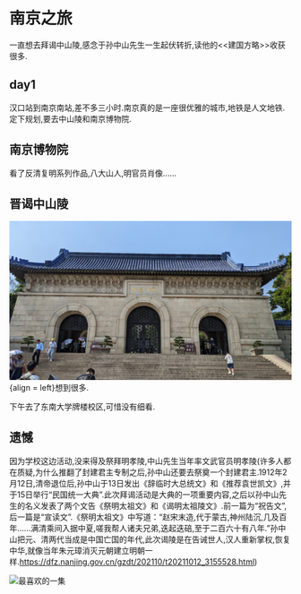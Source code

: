 # 南京之旅

一直想去拜谒中山陵,感念于孙中山先生一生起伏转折,读他的<<建国方略>>收获很多.

## day1

汉口站到南京南站,差不多三小时.南京真的是一座很优雅的城市,地铁是人文地铁.定下规划,要去中山陵和南京博物院.

## 南京博物院

看了反清复明系列作品,八大山人,明官员肖像......

## 晋谒中山陵

![天下为公](images/天下为公.jpg){align = left}想到很多.


下午去了东南大学牌楼校区,可惜没有细看.

## 遗憾

因为学校这边活动,没来得及祭拜明孝陵,中山先生当年率文武官员明孝陵(许多人都在质疑,为什么推翻了封建君主专制之后,孙中山还要去祭奠一个封建君主.1912年2月12日,清帝退位后,孙中山于13日发出《辞临时大总统文》和《推荐袁世凯文》,并于15日举行“民国统一大典”.此次拜谒活动是大典的一项重要内容,之后以孙中山先生的名义发表了两个文告《祭明太祖文》和《谒明太祖陵文》.前一篇为“祝告文”,后一篇是“宣读文”.《祭明太祖文》中写道：“赵宋末造,代于蒙古,神州陆沉,几及百年……满清乘间入据中夏,嗟我帮人诸夫兄弟,迭起迭碚,至于二百六十有八年.”孙中山把元、清两代当成是中国亡国的年代,此次谒陵是在告诫世人,汉人重新掌权,恢复中华,就像当年朱元璋消灭元朝建立明朝一样.https://dfz.nanjing.gov.cn/gzdt/202110/t20211012_3155528.html)

![最喜欢的一集](https://upload.wikimedia.org/wikipedia/commons/thumb/4/40/1912Jimingxiaoling.jpg/1280px-1912Jimingxiaoling.jpg)

